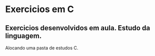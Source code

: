 # Exercicios em C

## Exercicios desenvolvidos em aula. Estudo da linguagem.
Alocando uma pasta de estudos C.
